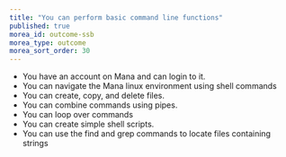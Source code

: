 ```yaml
---
title: "You can perform basic command line functions"
published: true
morea_id: outcome-ssb
morea_type: outcome
morea_sort_order: 30
---
```


* You have an account on Mana and can login to it.
* You can navigate the Mana linux environment using shell commands
* You can create, copy, and delete files.
* You can combine commands using pipes.
* You can loop over commands
* You can create simple shell scripts.
* You can use the find and grep commands to locate files containing strings
